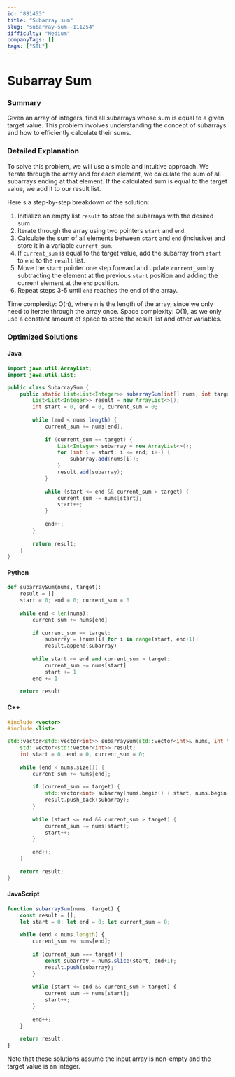 ```yaml
---
id: "881453"
title: "Subarray sum"
slug: "subarray-sum--111254"
difficulty: "Medium"
companyTags: []
tags: ["STL"]
---
```


**Subarray Sum**
================

### Summary
Given an array of integers, find all subarrays whose sum is equal to a given target value. This problem involves understanding the concept of subarrays and how to efficiently calculate their sums.

### Detailed Explanation
To solve this problem, we will use a simple and intuitive approach. We iterate through the array and for each element, we calculate the sum of all subarrays ending at that element. If the calculated sum is equal to the target value, we add it to our result list.

Here's a step-by-step breakdown of the solution:

1. Initialize an empty list `result` to store the subarrays with the desired sum.
2. Iterate through the array using two pointers `start` and `end`.
3. Calculate the sum of all elements between `start` and `end` (inclusive) and store it in a variable `current_sum`.
4. If `current_sum` is equal to the target value, add the subarray from `start` to `end` to the `result` list.
5. Move the `start` pointer one step forward and update `current_sum` by subtracting the element at the previous `start` position and adding the current element at the `end` position.
6. Repeat steps 3-5 until `end` reaches the end of the array.

Time complexity: O(n), where n is the length of the array, since we only need to iterate through the array once.
Space complexity: O(1), as we only use a constant amount of space to store the result list and other variables.

### Optimized Solutions
#### Java
```java
import java.util.ArrayList;
import java.util.List;

public class SubarraySum {
    public static List<List<Integer>> subarraySum(int[] nums, int target) {
        List<List<Integer>> result = new ArrayList<>();
        int start = 0, end = 0, current_sum = 0;
        
        while (end < nums.length) {
            current_sum += nums[end];
            
            if (current_sum == target) {
                List<Integer> subarray = new ArrayList<>();
                for (int i = start; i <= end; i++) {
                    subarray.add(nums[i]);
                }
                result.add(subarray);
            }
            
            while (start <= end && current_sum > target) {
                current_sum -= nums[start];
                start++;
            }
            
            end++;
        }
        
        return result;
    }
}
```
#### Python
```python
def subarraySum(nums, target):
    result = []
    start = 0; end = 0; current_sum = 0
    
    while end < len(nums):
        current_sum += nums[end]
        
        if current_sum == target:
            subarray = [nums[i] for i in range(start, end+1)]
            result.append(subarray)
            
        while start <= end and current_sum > target:
            current_sum -= nums[start]
            start += 1
        end += 1
    
    return result
```
#### C++
```cpp
#include <vector>
#include <list>

std::vector<std::vector<int>> subarraySum(std::vector<int>& nums, int target) {
    std::vector<std::vector<int>> result;
    int start = 0, end = 0, current_sum = 0;
    
    while (end < nums.size()) {
        current_sum += nums[end];
        
        if (current_sum == target) {
            std::vector<int> subarray(nums.begin() + start, nums.begin() + end+1);
            result.push_back(subarray);
        }
        
        while (start <= end && current_sum > target) {
            current_sum -= nums[start];
            start++;
        }
        
        end++;
    }
    
    return result;
}
```
#### JavaScript
```javascript
function subarraySum(nums, target) {
    const result = [];
    let start = 0; let end = 0; let current_sum = 0;
    
    while (end < nums.length) {
        current_sum += nums[end];
        
        if (current_sum === target) {
            const subarray = nums.slice(start, end+1);
            result.push(subarray);
        }
        
        while (start <= end && current_sum > target) {
            current_sum -= nums[start];
            start++;
        }
        
        end++;
    }
    
    return result;
}
```
Note that these solutions assume the input array is non-empty and the target value is an integer.
